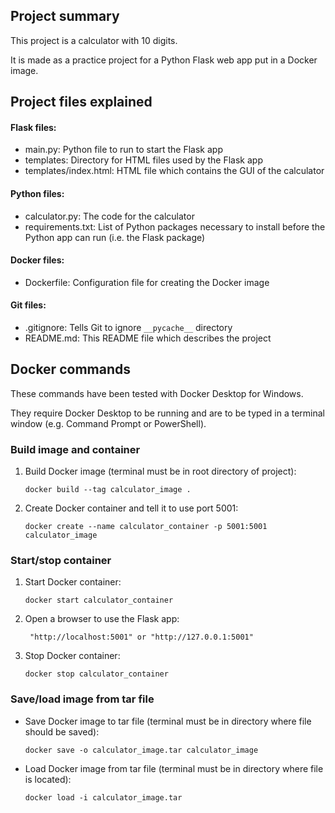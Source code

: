 ## Project summary
This project is a calculator with 10 digits.

It is made as a practice project for a Python Flask web app put in a Docker image.

## Project files explained

#### Flask files:
- main.py:                Python file to run to start the Flask app
- templates:              Directory for HTML files used by the Flask app
- templates/index.html:   HTML file which contains the GUI of the calculator


#### Python files:
- calculator.py:          The code for the calculator
- requirements.txt:       List of Python packages necessary to install before the Python app can run (i.e. the Flask package)

#### Docker files:
- Dockerfile:             Configuration file for creating the Docker image

#### Git files:
- .gitignore:             Tells Git to ignore `__pycache__` directory
- README.md:              This README file which describes the project


## Docker commands

These commands have been tested with Docker Desktop for Windows.

They require Docker Desktop to be running and are to be typed in a terminal window (e.g. Command Prompt or PowerShell).

### Build image and container

1. Build Docker image (terminal must be in root directory of project):

    `docker build --tag calculator_image .`

2. Create Docker container and tell it to use port 5001:

    `docker create --name calculator_container -p 5001:5001 calculator_image`

### Start/stop container

1. Start Docker container:

    `docker start calculator_container`

2. Open a browser to use the Flask app:

        "http://localhost:5001" or "http://127.0.0.1:5001"

3. Stop Docker container:

    `docker stop calculator_container`

### Save/load image from tar file

- Save Docker image to tar file (terminal must be in directory where file should be saved):

    `docker save -o calculator_image.tar calculator_image`

- Load Docker image from tar file (terminal must be in directory where file is located):
    
    `docker load -i calculator_image.tar`